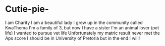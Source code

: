 # Cutie-pie-
I am Charity 
I am a beautiful lady
I grew up in the community called KwaThema
I'm a family of 3, but now I have a sister 
I'm an animal lover (pet life) 
I wanted to pursue vet life 
Unfortunately my matric result never met the Aps score
I should be in University of Pretoria but in the end I will! 
